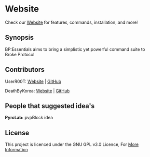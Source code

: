 # Website

Check our [Website](https://userr00t.github.io/BP-Essentials/) for features, commands, installation, and more!


## Synopsis

BP:Essentials aims to bring a simplistic yet powerful command suite to Broke Protocol


## Contributors

UserR00T: [Website](https://UserR00T.com) | [GitHub](https://github.com/UserR00T)

DeathByKorea: [Website](https://DeathByKorea.uk) | [GitHub](https://github.com/DeathByKorea)

## People that suggested idea's

**PyroLab:** pvpBlock idea

## License

This project is licenced under the GNU GPL v3.0 Licence, For [More Information](https://choosealicense.com/licenses/gpl-3.0/)
